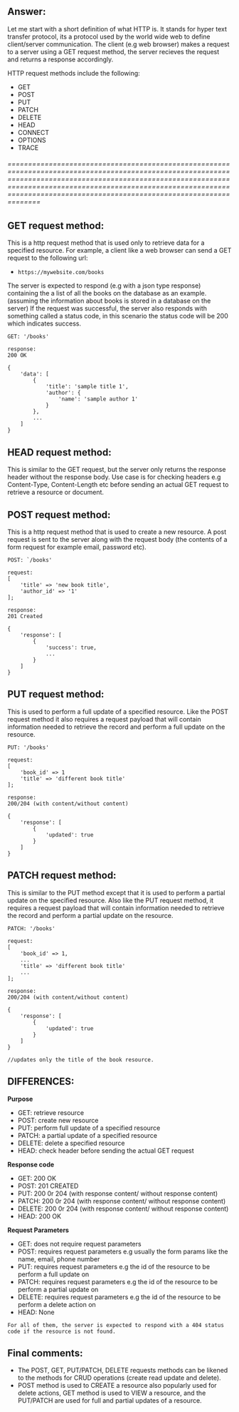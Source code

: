 ## Answer:
Let me start with a short definition of what HTTP is. It stands for hyper text transfer protocol, its a protocol used by the world wide web to define client/server communication. 
The client (e.g web browser) makes a request to a server using a GET request method, the server recieves the request and returns a response accordingly. 

HTTP request methods include the following:
- GET
- POST
- PUT
- PATCH
- DELETE
- HEAD
- CONNECT
- OPTIONS
- TRACE

###### ======================================================================================================================================================================================================================================================================================

## GET request method: ##
This is a http request method that is used only to retrieve data for a specified resource. For example, a client like a web browser can send a GET request to the following url:
- `https://mywebsite.com/books`

The server is expected to respond (e.g with a json type response) containing the a list of all the books on the database as an example. (assuming the information about books is stored in a database on the server)
If the request was successful, the server also responds with something called a status code, in this scenario the status code will be 200 which indicates success.


```
GET: '/books'

response:
200 OK

{
    'data': [
        {
            'title': 'sample title 1',
            'author': {
                'name': 'sample author 1'
            }
        },
        ...
    ]
}
```

## HEAD request method:
This is similar to the GET request, but the server only returns the response header without the response body. 
Use case is for checking headers e.g Content-Type, Content-Length etc before sending an actual GET request to retrieve a resource or document.

## POST request method:
This is a http request method that is used to create a new resource. A post request is sent to the server along with the request body (the contents of a form request for example email, password etc).

```
POST: `/books'

request:
[
    'title' => 'new book title',
    'author_id' => '1'
];

response:
201 Created

{
    'response': [
        {
            'success': true,
            ...
        }
    ]
}
```

## PUT request method:
This is used to perform a full update of a specified resource. Like the POST request method it also requires a request payload that will contain information needed to retrieve the record and perform a full update on the resource.

```
PUT: '/books'

request:
[
    'book_id' => 1
    'title' => 'different book title'
];

response:
200/204 (with content/without content)

{
    'response': [
        {
            'updated': true
        }
    ]
}
```

## PATCH request method:
This is similar to the PUT method except that it is used to perform a partial update on the specified resource. Also like the PUT request method, it requires a request payload that will contain information needed to retrieve the record and perform a partial update on the resource.

```
PATCH: '/books'

request:
[
    'book_id' => 1,
    ...
    'title' => 'different book title'
    ...
];

response:
200/204 (with content/without content)

{
    'response': [
        {
            'updated': true
        }
    ]
}

//updates only the title of the book resource.
```

## DIFFERENCES:

**Purpose**

- GET: retrieve resource
- POST: create new resource
- PUT: perform full update of a specified resource
- PATCH: a partial update of a specified resource
- DELETE: delete a specified resource
- HEAD: check header before sending the actual GET request

**Response code**

- GET: 200 OK
- POST: 201 CREATED
- PUT: 200 0r 204 (with response content/ without response content)
- PATCH: 200 0r 204 (with response content/ without response content)
- DELETE: 200 0r 204 (with response content/ without response content)
- HEAD: 200 OK

**Request Parameters**
- GET: does not require request parameters 
- POST: requires request parameters e.g usually the form params like the name, email, phone number
- PUT: requires request parameters e.g the id of the resource to be perform a full update on
- PATCH: requires request parameters e.g the id of the resource to be perform a partial update on
- DELETE: requires request parameters e.g the id of the resource to be perform a delete action on
- HEAD: None


`For all of them, the server is expected to respond with a 404 status code if the resource is not found.`


## Final comments:
- The POST, GET, PUT/PATCH, DELETE requests methods can be likened to the methods for CRUD operations (create read update and delete). 
- POST method is used to CREATE a resource also popularly used for delete actions, GET method is used to VIEW a resource, and the PUT/PATCH are used for full and partial updates of a resource.